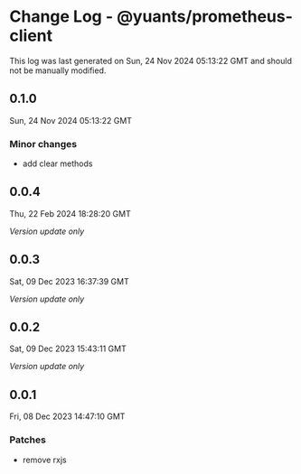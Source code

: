 # Change Log - @yuants/prometheus-client

This log was last generated on Sun, 24 Nov 2024 05:13:22 GMT and should not be manually modified.

## 0.1.0
Sun, 24 Nov 2024 05:13:22 GMT

### Minor changes

- add clear methods

## 0.0.4
Thu, 22 Feb 2024 18:28:20 GMT

_Version update only_

## 0.0.3
Sat, 09 Dec 2023 16:37:39 GMT

_Version update only_

## 0.0.2
Sat, 09 Dec 2023 15:43:11 GMT

_Version update only_

## 0.0.1
Fri, 08 Dec 2023 14:47:10 GMT

### Patches

- remove rxjs

